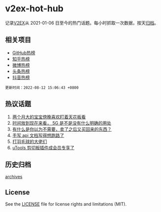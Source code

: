 # v2ex-hot-hub

 记录[V2EX](https://www.v2ex.com/)从 2021-01-06 日至今的热门话题。每小时抓取一次数据，按天[归档](archives)。
 
 ## 相关项目

- [GitHub热榜](https://github.com/snaildev/github-hot-hub)
- [知乎热榜](https://github.com/snaildev/zhihu-hot-hub)
- [微博热榜](https://github.com/snaildev/weibo-hot-hub)
- [头条热榜](https://github.com/snaildev/toutiao-hot-hub)
- [抖音热榜](https://github.com/snaildev/douyin-hot-hub)


 `更新时间：2022-08-12 15:06:43 +0800`

## 热议话题

1. [两个月大的宝宝傍晚喜欢盯着天花板看](https://www.v2ex.com/t/872317)
1. [时间放到现在来看， 5G 是不是没有什么明确的用处](https://www.v2ex.com/t/872327)
1. [有什么是你以为不需要，卖了之后又买回来的东西？](https://www.v2ex.com/t/872328)
1. [手写 api 文档写得想跑路了](https://www.v2ex.com/t/872274)
1. [打羽毛球的大佬们](https://www.v2ex.com/t/872332)
1. [uTools 剪切板插件成会员专享了](https://www.v2ex.com/t/872348)

## 历史归档

[archives](archives)

## License

See the [LICENSE](LICENSE) file for license rights and limitations (MIT).
